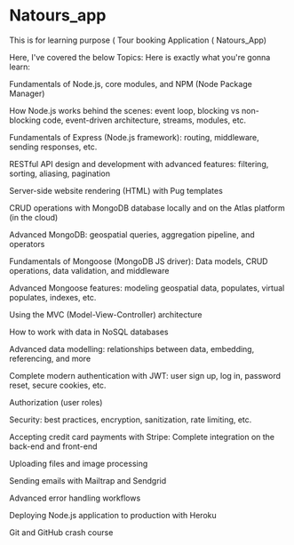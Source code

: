 # Natours_app
This is for learning purpose ( Tour booking Application ( Natours_App)

Here, I've covered the below Topics:
Here is exactly what you're gonna learn:

Fundamentals of Node.js, core modules, and NPM (Node Package Manager)

How Node.js works behind the scenes: event loop, blocking vs non-blocking code, event-driven architecture, streams, modules, etc.

Fundamentals of Express (Node.js framework): routing, middleware, sending responses, etc.

RESTful API design and development with advanced features: filtering, sorting, aliasing, pagination

Server-side website rendering (HTML) with Pug templates

CRUD operations with MongoDB database locally and on the Atlas platform (in the cloud)

Advanced MongoDB: geospatial queries, aggregation pipeline, and operators

Fundamentals of Mongoose (MongoDB JS driver): Data models, CRUD operations, data validation, and middleware

Advanced Mongoose features: modeling geospatial data, populates, virtual populates, indexes, etc.

Using the MVC (Model-View-Controller) architecture

How to work with data in NoSQL databases

Advanced data modelling: relationships between data, embedding, referencing, and more

Complete modern authentication with JWT: user sign up, log in, password reset, secure cookies, etc.

Authorization (user roles)

Security: best practices, encryption, sanitization, rate limiting, etc.

Accepting credit card payments with Stripe: Complete integration on the back-end and front-end

Uploading files and image processing

Sending emails with Mailtrap and Sendgrid

Advanced error handling workflows

Deploying Node.js application to production with Heroku

Git and GitHub crash course


